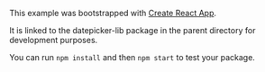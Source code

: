 This example was bootstrapped with [Create React App](https://github.com/facebook/create-react-app).

It is linked to the datepicker-lib package in the parent directory for development purposes.

You can run `npm install` and then `npm start` to test your package.
